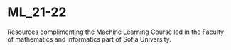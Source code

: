 # ML_21-22
Resources complimenting the Machine Learning Course led in the Faculty of mathematics and informatics part of Sofia University. 
